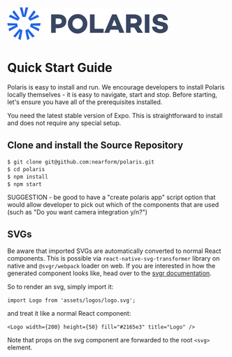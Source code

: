 # ![logo]

# Quick Start Guide

Polaris is easy to install and run. We encourage developers to install Polaris locally themselves - it is easy to navigate, start and stop. Before starting, let's ensure you have all of the prerequisites installed.

You need the latest stable version of Expo. This is straightforward to install and does not require any special setup.

## Clone and install the Source Repository

```bash
$ git clone git@github.com:nearform/polaris.git
$ cd polaris
$ npm install
$ npm start
```

SUGGESTION - be good to have a "create polaris app" script option that would allow developer to pick out which of the components that are used (such as "Do you want camera integration y/n?")

## SVGs

Be aware that imported SVGs are automatically converted to normal React components. This is possible via `react-native-svg-transformer` library on native and `@svgr/webpack` loader on web. If you are interested in how the generated component looks like, head over to the [svgr documentation](https://react-svgr.com/docs/getting-started/).

So to render an svg, simply import it:

```
import Logo from 'assets/logos/logo.svg';
```

and treat it like a normal React component:

```
<Logo width={200} height={50} fill="#2165e3" title="Logo" />
```

Note that props on the svg component are forwarded to the root `<svg>` element.

<!-- Images -->

[logo]: ../img/Polaris_logo.svg
